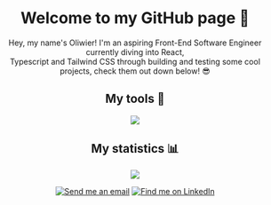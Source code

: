 <h1 align="center">Welcome to my GitHub page 👋 </h1>
<div align="center"> 
Hey, my name's Oliwier!
I'm an aspiring Front-End Software Engineer currently diving into React, <br> Typescript and Tailwind CSS through building and testing some cool projects, check them out down below! 😎
</div>
<h2 align="center"> My tools 🔨 </h2>
<p align="center"><img src="https://skillicons.dev/icons?i=js,postman,html,vitest,tailwind,react,typescript,css,webpack,vscode,github,npm,vite"/>
<h2 align="center"> My statistics 📊 </h2>
<p align="center"><img src="https://github-readme-stats.vercel.app/api?username=JuncProgramming&hide=stars,prs&show_icons=true&theme=cobalt2&rank_icon=github"</p>
<br/>
<p align="center"><a href="mailto:oli.junc@gmail.com" target="_blank"><img src="https://img.shields.io/badge/Gmail-D14836?style=for-the-badge&logo=gmail&logoColor=white" title="Send me an email"></a>
<a href="https://www.linkedin.com/in/oliwierjuncewicz" target="_blank"><img src="https://img.shields.io/badge/LinkedIn-0077B5?style=for-the-badge&logo=linkedin&logoColor=white" title="Find me on LinkedIn"></a></p>

